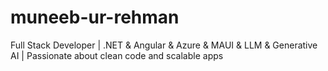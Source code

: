 # muneeb-ur-rehman
Full Stack Developer | .NET &amp; Angular &amp; Azure &amp; MAUI &amp; LLM &amp; Generative AI  | Passionate about clean code and scalable apps

